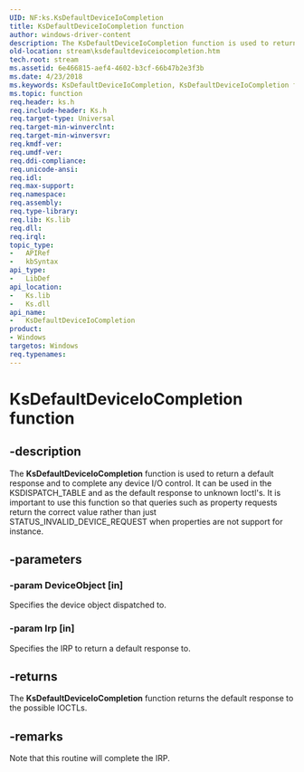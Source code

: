 ```yaml
---
UID: NF:ks.KsDefaultDeviceIoCompletion
title: KsDefaultDeviceIoCompletion function
author: windows-driver-content
description: The KsDefaultDeviceIoCompletion function is used to return a default response and to complete any device I/O control.
old-location: stream\ksdefaultdeviceiocompletion.htm
tech.root: stream
ms.assetid: 6e466815-aef4-4602-b3cf-66b47b2e3f3b
ms.date: 4/23/2018
ms.keywords: KsDefaultDeviceIoCompletion, KsDefaultDeviceIoCompletion function [Streaming Media Devices], ks/KsDefaultDeviceIoCompletion, ksfunc_ae9df7be-800d-4f4a-a8d9-f39e09653e98.xml, stream.ksdefaultdeviceiocompletion
ms.topic: function
req.header: ks.h
req.include-header: Ks.h
req.target-type: Universal
req.target-min-winverclnt: 
req.target-min-winversvr: 
req.kmdf-ver: 
req.umdf-ver: 
req.ddi-compliance: 
req.unicode-ansi: 
req.idl: 
req.max-support: 
req.namespace: 
req.assembly: 
req.type-library: 
req.lib: Ks.lib
req.dll: 
req.irql: 
topic_type:
-	APIRef
-	kbSyntax
api_type:
-	LibDef
api_location:
-	Ks.lib
-	Ks.dll
api_name:
-	KsDefaultDeviceIoCompletion
product:
- Windows
targetos: Windows
req.typenames: 
---
```


# KsDefaultDeviceIoCompletion function


## -description


The <b>KsDefaultDeviceIoCompletion</b> function is used to return a default response and to complete any device I/O control. It can be used in the KSDISPATCH_TABLE and as the default response to unknown Ioctl's. It is important to use this function so that queries such as property requests return the correct value rather than just STATUS_INVALID_DEVICE_REQUEST when properties are not support for instance.


## -parameters




### -param DeviceObject [in]

Specifies the device object dispatched to.


### -param Irp [in]

Specifies the IRP to return a default response to.


## -returns



The <b>KsDefaultDeviceIoCompletion</b> function returns the default response to the possible IOCTLs.




## -remarks



Note that this routine will complete the IRP.



